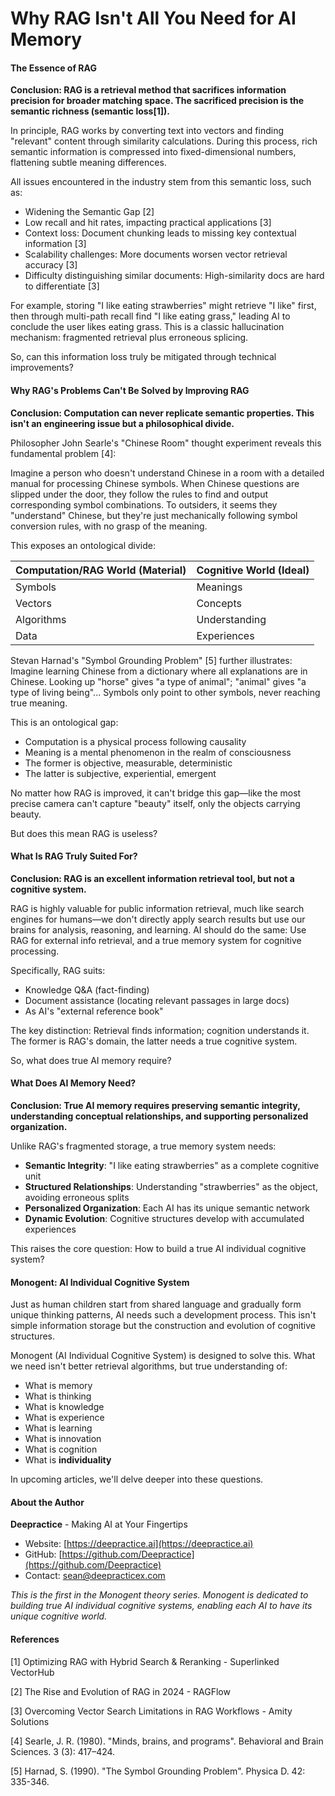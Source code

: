 # Why RAG Isn't All You Need for AI Memory

#### The Essence of RAG

**Conclusion: RAG is a retrieval method that sacrifices information precision for broader matching space. The sacrificed precision is the semantic richness (semantic loss[1]).**

In principle, RAG works by converting text into vectors and finding "relevant" content through similarity calculations. During this process, rich semantic information is compressed into fixed-dimensional numbers, flattening subtle meaning differences.

All issues encountered in the industry stem from this semantic loss, such as:

- Widening the Semantic Gap [2]
- Low recall and hit rates, impacting practical applications [3]
- Context loss: Document chunking leads to missing key contextual information [3]
- Scalability challenges: More documents worsen vector retrieval accuracy [3]
- Difficulty distinguishing similar documents: High-similarity docs are hard to differentiate [3]

For example, storing "I like eating strawberries" might retrieve "I like" first, then through multi-path recall find "I like eating grass," leading AI to conclude the user likes eating grass. This is a classic hallucination mechanism: fragmented retrieval plus erroneous splicing.

So, can this information loss truly be mitigated through technical improvements?

#### Why RAG's Problems Can't Be Solved by Improving RAG

**Conclusion: Computation can never replicate semantic properties. This isn't an engineering issue but a philosophical divide.**

Philosopher John Searle's "Chinese Room" thought experiment reveals this fundamental problem [4]:

Imagine a person who doesn't understand Chinese in a room with a detailed manual for processing Chinese symbols. When Chinese questions are slipped under the door, they follow the rules to find and output corresponding symbol combinations. To outsiders, it seems they "understand" Chinese, but they're just mechanically following symbol conversion rules, with no grasp of the meaning.

This exposes an ontological divide:

| Computation/RAG World (Material) | Cognitive World (Ideal) |
|--------------------------|-------------------------|
| Symbols | Meanings |
| Vectors | Concepts |
| Algorithms | Understanding |
| Data | Experiences |

Stevan Harnad's "Symbol Grounding Problem" [5] further illustrates: Imagine learning Chinese from a dictionary where all explanations are in Chinese. Looking up "horse" gives "a type of animal"; "animal" gives "a type of living being"... Symbols only point to other symbols, never reaching true meaning.

This is an ontological gap:
- Computation is a physical process following causality
- Meaning is a mental phenomenon in the realm of consciousness
- The former is objective, measurable, deterministic
- The latter is subjective, experiential, emergent

No matter how RAG is improved, it can't bridge this gap—like the most precise camera can't capture "beauty" itself, only the objects carrying beauty.

But does this mean RAG is useless?

#### What Is RAG Truly Suited For?

**Conclusion: RAG is an excellent information retrieval tool, but not a cognitive system.**

RAG is highly valuable for public information retrieval, much like search engines for humans—we don't directly apply search results but use our brains for analysis, reasoning, and learning. AI should do the same: Use RAG for external info retrieval, and a true memory system for cognitive processing.

Specifically, RAG suits:
- Knowledge Q&A (fact-finding)
- Document assistance (locating relevant passages in large docs)
- As AI's "external reference book"

The key distinction: Retrieval finds information; cognition understands it. The former is RAG's domain, the latter needs a true cognitive system.

So, what does true AI memory require?

#### What Does AI Memory Need?

**Conclusion: True AI memory requires preserving semantic integrity, understanding conceptual relationships, and supporting personalized organization.**

Unlike RAG's fragmented storage, a true memory system needs:
- **Semantic Integrity**: "I like eating strawberries" as a complete cognitive unit
- **Structured Relationships**: Understanding "strawberries" as the object, avoiding erroneous splits
- **Personalized Organization**: Each AI has its unique semantic network
- **Dynamic Evolution**: Cognitive structures develop with accumulated experiences

This raises the core question: How to build a true AI individual cognitive system?

#### Monogent: AI Individual Cognitive System

Just as human children start from shared language and gradually form unique thinking patterns, AI needs such a development process. This isn't simple information storage but the construction and evolution of cognitive structures.

Monogent (AI Individual Cognitive System) is designed to solve this. What we need isn't better retrieval algorithms, but true understanding of:
- What is memory
- What is thinking
- What is knowledge
- What is experience
- What is learning
- What is innovation
- What is cognition
- What is **individuality**

In upcoming articles, we'll delve deeper into these questions.

#### About the Author

**Deepractice** - Making AI at Your Fingertips

- Website: [https://deepractice.ai](https://deepractice.ai)
- GitHub: [https://github.com/Deepractice](https://github.com/Deepractice)
- Contact: sean@deepracticex.com

*This is the first in the Monogent theory series. Monogent is dedicated to building true AI individual cognitive systems, enabling each AI to have its unique cognitive world.*

#### References

[1] Optimizing RAG with Hybrid Search & Reranking - Superlinked VectorHub

[2] The Rise and Evolution of RAG in 2024 - RAGFlow

[3] Overcoming Vector Search Limitations in RAG Workflows - Amity Solutions

[4] Searle, J. R. (1980). "Minds, brains, and programs". Behavioral and Brain Sciences. 3 (3): 417–424.

[5] Harnad, S. (1990). "The Symbol Grounding Problem". Physica D. 42: 335-346.